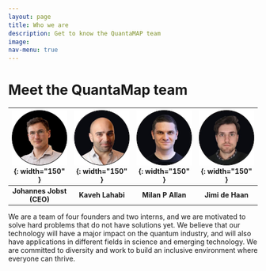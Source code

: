 ```yaml
---
layout: page
title: Who we are
description: Get to know the QuantaMAP team
image: 
nav-menu: true
---
```


# Meet the QuantaMap team

|![Johannes Jobst (CEO)](/assets/images/Johannes-Jobst.png){: width="150" }| ![Kaveh Lahabi](/assets/images/Kaveh-Lahabi.png){: width="150" }| ![Milan P Allan](/assets/images/Milan-Allan.png){: width="150" }| ![Jimi de Haan](/assets/images/Jimi-de-Haan.png){: width="150" }|
|:-:|:-:|:-:|:-:|
|**Johannes Jobst (CEO)**| **Kaveh Lahabi** | **Milan P Allan** | **Jimi de Haan**|

We are a team of four founders and two interns, and we are motivated to solve hard problems that do not have solutions yet. We believe that our technology will have a major impact on the quantum industry, and will also have applications in different fields in science and emerging technology. We are committed to diversity and work to build an inclusive environment where everyone can thrive.


